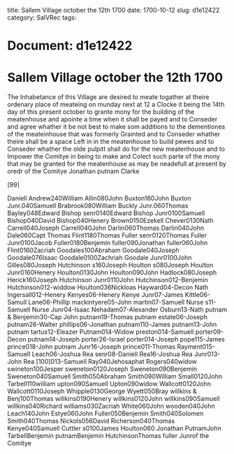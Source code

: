 title: Sallem Village october the 12th 1700
date: 1700-10-12
slug: d1e12422
category: SalVRec
tags: 




# Document: d1e12422


# Sallem Village october the 12th 1700

The Inhabetance of this Village are desired to meate togather at theire ordenary place of meateing on munday next at 12 a Clocke it being the 14th day of this present october to grante mony for the building of the meatenhouse and apointe a time when it shall be payed and to Conseder and agree whather it be not best to make som additions to the dementiones of the meateinhouse that was formerly Grainted and to Conseder whather theire shall be a space Left in in the meatenhouse to build pewes and to Conseder whather the olde pulpitt shall do for the new meatenhouse and to Impower the Comitye in being to make and Colect such parte of the mony that may be granted for the meatenhouse as may be neadefull at present by oredr of the Comitye Jonathan putnam Clarke

[99]

Daniell Andrew240William Allin080John Buxton160John Buxton Junr.040Samuell Brabrook080William Buckly Junr.060Thomas Bayley048Edward Bishop senr0140Edward Bishop Junr0100Samuell Bishop040David Bishop040Henery Brown0150Ezekell Chever0130Nath Carrell040Joseph Carrell040John Darlin060Thomas Darlin040John Dale060Capt Thomas Flint1180Thomas Fuller senr0120Thomas Fuller Junr0100Jacob Fuller0180Benjemin fuller090Jonathan fuller060John Flint0160Zacriah Goodales100Abraham Goodale040Joseph Goodale076Isaac Goodale0100Zachriah Goodale Junr0100John Gilles080Joseph Hutchinson s160Joseph Houlton s080Joseph Houlton Junr0160Henery Houlton0130John Houlton090John Hadlock080Joseph Herick160Joseph Hutchinson Junr0110John Hutchinson012-Benjemin Hutchinson012-widdow Houlton036Nickloas Hayward04-Decon Nath Ingersall012-Henery Kenyes06-Henery Kenye Junr07-James Kittle06-Samull Lane06-Phillip mackintyere05-John martin07-Samuell Nurse s11-Samuell Nurse Junr04-Isaac Nehadam07-Alexander Osburn13-Nath putnam & Benjemin30-Cap John putnam19-Thomas putnam estate06-Joseph putnam26-Walter phillips06-Jonathan putnam110-James putnam13-John putnam tartus12-Eleazer Putnam014-Widow preston014-Samuell porter09-Decon putnam14-Joseph porter26-Israel porter014-Joseph pope115-James prince018-John putnam Junr16-Joseph prince011-Thomas Rayment015-Samuell Leach06-Joshua Rea senr08-Daniell Rea16-Joshua Rea Junr013-John Rea [100]013-Samuell Ray040Jehosaphat Rogers040widow swineton100Jesper sweneton0120Joseph Sweneton090Benjemin Sweneton040Samuell Smith050Abraham Smith090William Small0120John Tarbell110william upton090Samuell Upton090widow Wallcott0120John Wallcott0110Joseph Whipple0130George Wyett050Bray willkins & Benj100Thomas willkins0190Henery willkins0120John willkins090Samuell willkins040Richard williams030Zacriah White060John wooden040John Leach140John Estye060John Fuller050Benjemin Smith040Solomen Smith040Thomas Nickols056David Richerson040Thomas Kenye040Samuell Cuttler s0100James Houlton060 Jonathan PutnamJohn TarbellBenjemin putnamBenjemin HutchinsonThomas fuller Junrof the Comitye
